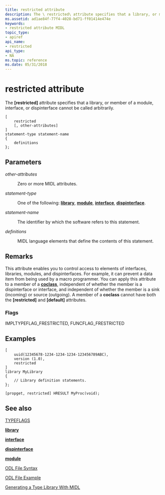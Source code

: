 ```yaml
---
title: restricted attribute
description: The \ restricted\ attribute specifies that a library, or member of a module, interface, or dispinterface cannot be called arbitrarily.
ms.assetid: ad1ae84f-77f4-4028-bd71-ff01414e474e
keywords:
- restricted attribute MIDL
topic_type:
- apiref
api_name:
- restricted
api_type:
- NA
ms.topic: reference
ms.date: 05/31/2018
---
```


# restricted attribute

The **\[restricted\]** attribute specifies that a library, or member of a module, interface, or dispinterface cannot be called arbitrarily.

``` syntax
[
    restricted
    [, other-attributes]
] 
statement-type statement-name 
{
    definitions
};
```

## Parameters

<dl> <dt>

*other-attributes* 
</dt> <dd>

Zero or more MIDL attributes.

</dd> <dt>

*statement-type* 
</dt> <dd>

One of the following: [**library**](library.md), [**module**](module.md), [**interface**](interface.md), [**dispinterface**](dispinterface.md).

</dd> <dt>

*statement-name* 
</dt> <dd>

The identifier by which the software refers to this statement.

</dd> <dt>

*definitions* 
</dt> <dd>

MIDL language elements that define the contents of this statement.

</dd> </dl>

## Remarks

This attribute enables you to control access to elements of interfaces, libraries, modules, and dispinterfaces. For example, it can prevent a data item from being used by a macro programmer. You can apply this attribute to a member of a [**coclass**](coclass.md), independent of whether the member is a dispinterface or interface, and independent of whether the member is a sink (incoming) or source (outgoing). A member of a **coclass** cannot have both the **\[restricted\]** and **\[default\]** attributes.

### Flags

IMPLTYPEFLAG\_FRESTRICTED, FUNCFLAG\_FRESTRICTED

## Examples

``` syntax
[
    uuid(12345678-1234-1234-1234-123456789ABC), 
    version (1.0), 
    restricted
] 
library MyLibrary
{
    // Library definition statements.
};

[propget, restricted] HRESULT MyProc(void);
```

## See also

<dl> <dt>

[TYPEFLAGS](/windows/win32/api/oaidl/ne-oaidl-typeflags)
</dt> <dt>

[**library**](library.md)
</dt> <dt>

[**interface**](interface.md)
</dt> <dt>

[**dispinterface**](dispinterface.md)
</dt> <dt>

[**module**](module.md)
</dt> <dt>

[ODL File Syntax](/previous-versions/windows/desktop/automat/odl-file-syntax)
</dt> <dt>

[ODL File Example](/previous-versions/windows/desktop/automat/odl-file-example)
</dt> <dt>

[Generating a Type Library With MIDL](generating-a-type-library-with-midl-2.md)
</dt> </dl>

 

 